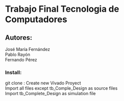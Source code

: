 # Trabajo  Final Tecnologia de Computadores

## Autores:

José María Fernández<br/>
Pablo Rayón<br/>
Fernando Pérez<br/>
### Install:

git clone :
Create new Vivado Proyect <br/>
Import all files except tb_Comple_Design as source files<br/>
Import tb_Complete_Design as simulation file<br/>
